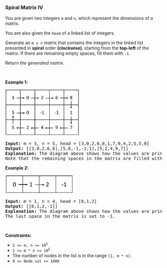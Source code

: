 
<h3>Spiral Matrix IV</h3>
<div><p>You are given two integers <code>m</code> and <code>n</code>, which represent the dimensions of a matrix.</p>
<p>You are also given the <code>head</code> of a linked list of integers.</p>
<p>Generate an <code>m x n</code> matrix that contains the integers in the linked list presented in <strong>spiral</strong> order <strong>(clockwise)</strong>, starting from the <strong>top-left</strong> of the matrix. If there are remaining empty spaces, fill them with <code>-1</code>.</p>
<p>Return <em>the generated matrix</em>.</p>
<p> </p>
<p><strong>Example 1:</strong></p>
<img alt="" src="assets/2f540d04aced4498bb5f93a911ec7ce9.jpg" style="width: 240px; height: 150px;"/>
<pre><strong>Input:</strong> m = 3, n = 5, head = [3,0,2,6,8,1,7,9,4,2,5,5,0]
<strong>Output:</strong> [[3,0,2,6,8],[5,0,-1,-1,1],[5,2,4,9,7]]
<strong>Explanation:</strong> The diagram above shows how the values are printed in the matrix.
Note that the remaining spaces in the matrix are filled with -1.
</pre>
<p><strong>Example 2:</strong></p>
<img alt="" src="assets/6d4ff8d6a0ab4bb4b868366046756f48.jpg" style="width: 221px; height: 60px;"/>
<pre><strong>Input:</strong> m = 1, n = 4, head = [0,1,2]
<strong>Output:</strong> [[0,1,2,-1]]
<strong>Explanation:</strong> The diagram above shows how the values are printed from left to right in the matrix.
The last space in the matrix is set to -1.</pre>
<p> </p>
<p><strong>Constraints:</strong></p>
<ul>
<li><code>1 &lt;= m, n &lt;= 10<sup>5</sup></code></li>
<li><code>1 &lt;= m * n &lt;= 10<sup>5</sup></code></li>
<li>The number of nodes in the list is in the range <code>[1, m * n]</code>.</li>
<li><code>0 &lt;= Node.val &lt;= 1000</code></li>
</ul>
</div>
